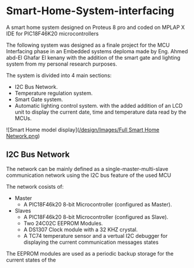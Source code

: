 # Smart-Home-System-interfacing
A smart home system designed on Proteus 8 pro and coded on MPLAP X IDE for PIC18F46K20 microcontrollers

The following system was designed as a finale project for the MCU Interfacing phase in an Embedded systems deploma made by Eng. Ahmed abd-El Ghafar El kenany 
with the addition of the smart gate and lighting system from my personal research purposes.

The system is divided into 4 main sections:
  * I2C Bus Network.
  * Temperature regulation system.
  * Smart Gate system.
  * Automatic lighting control system.
with the added addition of an LCD unit to display the current date, time and temperature data read by the MCUs.

![Smart Home model display]([/design/Images/Full Smart Home Network.png](https://github.com/amr-salah-abdullah/Smart-Home-System-interfacing/blob/main/design/Images/Full%20Smart%20Home%20Network.png))

## I2C Bus Network

The network can be mainly defined as a single-master-multi-slave communication network using the I2C bus feature of the used MCU

The network cosists of:
* Master
   * A PIC18F46k20 8-bit Microcontroller (configured as Master).
* Slaves
   * A PIC18F46k20 8-bit Microcontroller (configured as Slave).
   * Two 24C02C EEPROM Modules.
   * A DS1307 Clock module with a 32 KHZ crystal.
   * A TC74 temperature sensor
and a vertual I2C debugger for displaying the current communication messages states


The EEPROM modules are used as a periodic backup storage for the current states of the  
   
